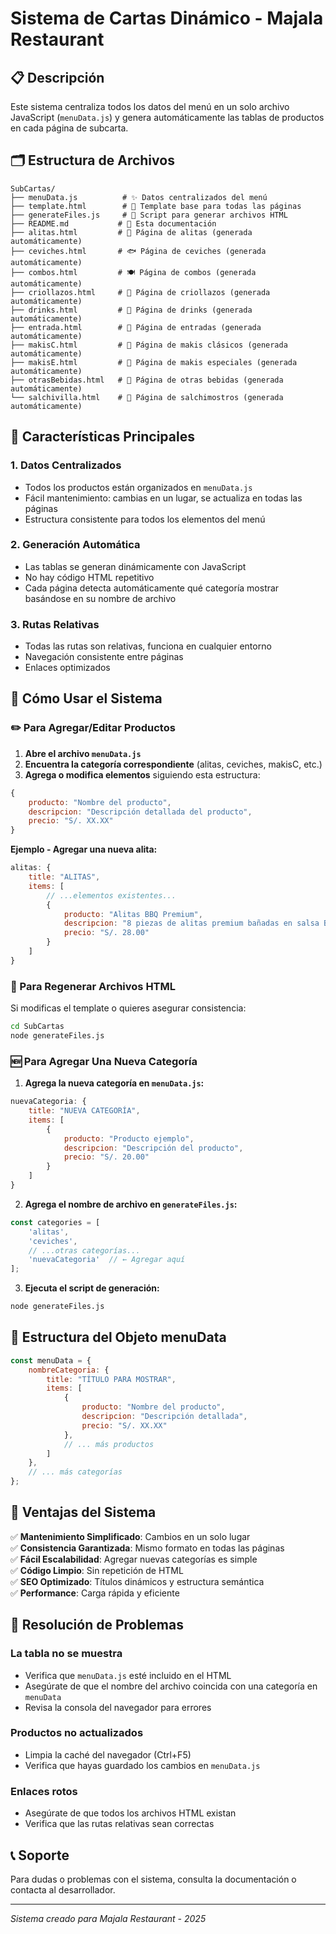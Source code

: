 # Sistema de Cartas Dinámico - Majala Restaurant

## 📋 Descripción
Este sistema centraliza todos los datos del menú en un solo archivo JavaScript (`menuData.js`) y genera automáticamente las tablas de productos en cada página de subcarta.

## 🗂️ Estructura de Archivos

```
SubCartas/
├── menuData.js          # ✨ Datos centralizados del menú
├── template.html        # 📄 Template base para todas las páginas
├── generateFiles.js     # 🔧 Script para generar archivos HTML
├── README.md           # 📖 Esta documentación
├── alitas.html         # 🍗 Página de alitas (generada automáticamente)
├── ceviches.html       # 🐟 Página de ceviches (generada automáticamente)
├── combos.html         # 🍽️ Página de combos (generada automáticamente)
├── criollazos.html     # 🍲 Página de criollazos (generada automáticamente)
├── drinks.html         # 🍹 Página de drinks (generada automáticamente)
├── entrada.html        # 🥟 Página de entradas (generada automáticamente)
├── makisC.html         # 🍣 Página de makis clásicos (generada automáticamente)
├── makisE.html         # 🍣 Página de makis especiales (generada automáticamente)
├── otrasBebidas.html   # 🥤 Página de otras bebidas (generada automáticamente)
└── salchivilla.html    # 🌭 Página de salchimostros (generada automáticamente)
```

## 🚀 Características Principales

### 1. **Datos Centralizados**
- Todos los productos están organizados en `menuData.js`
- Fácil mantenimiento: cambias en un lugar, se actualiza en todas las páginas
- Estructura consistente para todos los elementos del menú

### 2. **Generación Automática**
- Las tablas se generan dinámicamente con JavaScript
- No hay código HTML repetitivo
- Cada página detecta automáticamente qué categoría mostrar basándose en su nombre de archivo

### 3. **Rutas Relativas**
- Todas las rutas son relativas, funciona en cualquier entorno
- Navegación consistente entre páginas
- Enlaces optimizados

## 📝 Cómo Usar el Sistema

### ✏️ Para Agregar/Editar Productos

1. **Abre el archivo `menuData.js`**
2. **Encuentra la categoría correspondiente** (alitas, ceviches, makisC, etc.)
3. **Agrega o modifica elementos** siguiendo esta estructura:

```javascript
{
    producto: "Nombre del producto",
    descripcion: "Descripción detallada del producto",
    precio: "S/. XX.XX"
}
```

**Ejemplo - Agregar una nueva alita:**
```javascript
alitas: {
    title: "ALITAS",
    items: [
        // ...elementos existentes...
        {
            producto: "Alitas BBQ Premium",
            descripcion: "8 piezas de alitas premium bañadas en salsa BBQ artesanal más papas gourmet",
            precio: "S/. 28.00"
        }
    ]
}
```

### 🔄 Para Regenerar Archivos HTML

Si modificas el template o quieres asegurar consistencia:

```bash
cd SubCartas
node generateFiles.js
```

### 🆕 Para Agregar Una Nueva Categoría

1. **Agrega la nueva categoría en `menuData.js`:**
```javascript
nuevaCategoria: {
    title: "NUEVA CATEGORÍA",
    items: [
        {
            producto: "Producto ejemplo",
            descripcion: "Descripción del producto",
            precio: "S/. 20.00"
        }
    ]
}
```

2. **Agrega el nombre de archivo en `generateFiles.js`:**
```javascript
const categories = [
    'alitas',
    'ceviches',
    // ...otras categorías...
    'nuevaCategoria'  // ← Agregar aquí
];
```

3. **Ejecuta el script de generación:**
```bash
node generateFiles.js
```

## 🔧 Estructura del Objeto menuData

```javascript
const menuData = {
    nombreCategoria: {
        title: "TÍTULO PARA MOSTRAR",
        items: [
            {
                producto: "Nombre del producto",
                descripcion: "Descripción detallada",
                precio: "S/. XX.XX"
            },
            // ... más productos
        ]
    },
    // ... más categorías
};
```

## 🎯 Ventajas del Sistema

✅ **Mantenimiento Simplificado**: Cambios en un solo lugar  
✅ **Consistencia Garantizada**: Mismo formato en todas las páginas  
✅ **Fácil Escalabilidad**: Agregar nuevas categorías es simple  
✅ **Código Limpio**: Sin repetición de HTML  
✅ **SEO Optimizado**: Títulos dinámicos y estructura semántica  
✅ **Performance**: Carga rápida y eficiente  

## 🐛 Resolución de Problemas

### La tabla no se muestra
- Verifica que `menuData.js` esté incluido en el HTML
- Asegúrate de que el nombre del archivo coincida con una categoría en `menuData`
- Revisa la consola del navegador para errores

### Productos no actualizados
- Limpia la caché del navegador (Ctrl+F5)
- Verifica que hayas guardado los cambios en `menuData.js`

### Enlaces rotos
- Asegúrate de que todos los archivos HTML existan
- Verifica que las rutas relativas sean correctas

## 📞 Soporte

Para dudas o problemas con el sistema, consulta la documentación o contacta al desarrollador.

---
*Sistema creado para Majala Restaurant - 2025*
